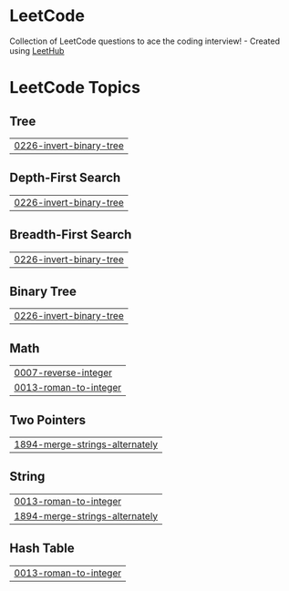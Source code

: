 # LeetCode
Collection of LeetCode questions to ace the coding interview! - Created using [LeetHub](https://github.com/QasimWani/LeetHub)

<!---LeetCode Topics Start-->
# LeetCode Topics
## Tree
|  |
| ------- |
| [0226-invert-binary-tree](https://github.com/Viktor-S-Ferreira/LeetCode/tree/master/0226-invert-binary-tree) |
## Depth-First Search
|  |
| ------- |
| [0226-invert-binary-tree](https://github.com/Viktor-S-Ferreira/LeetCode/tree/master/0226-invert-binary-tree) |
## Breadth-First Search
|  |
| ------- |
| [0226-invert-binary-tree](https://github.com/Viktor-S-Ferreira/LeetCode/tree/master/0226-invert-binary-tree) |
## Binary Tree
|  |
| ------- |
| [0226-invert-binary-tree](https://github.com/Viktor-S-Ferreira/LeetCode/tree/master/0226-invert-binary-tree) |
## Math
|  |
| ------- |
| [0007-reverse-integer](https://github.com/Viktor-S-Ferreira/LeetCode/tree/master/0007-reverse-integer) |
| [0013-roman-to-integer](https://github.com/Viktor-S-Ferreira/LeetCode/tree/master/0013-roman-to-integer) |
## Two Pointers
|  |
| ------- |
| [1894-merge-strings-alternately](https://github.com/Viktor-S-Ferreira/LeetCode/tree/master/1894-merge-strings-alternately) |
## String
|  |
| ------- |
| [0013-roman-to-integer](https://github.com/Viktor-S-Ferreira/LeetCode/tree/master/0013-roman-to-integer) |
| [1894-merge-strings-alternately](https://github.com/Viktor-S-Ferreira/LeetCode/tree/master/1894-merge-strings-alternately) |
## Hash Table
|  |
| ------- |
| [0013-roman-to-integer](https://github.com/Viktor-S-Ferreira/LeetCode/tree/master/0013-roman-to-integer) |
<!---LeetCode Topics End-->